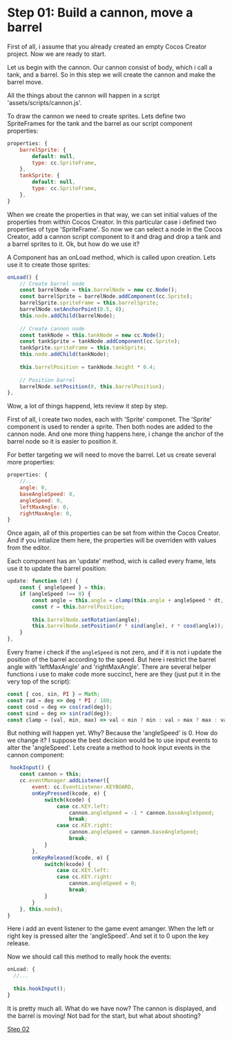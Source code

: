 # Step 01: Build a cannon, move a barrel

First of all, i assume that you already created an empty Cocos Creator project.
Now we are ready to start.

Let us begin with the cannon. Our cannon consist of body, which i call a tank, and a barrel. So in this step we will create the cannon and make the barrel move.

All the things about the cannon will happen in a script 'assets/scripts/cannon.js'.

To draw the cannon we need to create sprites. Lets define two SpriteFrames for the tank and the barrel as our script component properties:

```js
properties: {
    barrelSprite: {
        default: null,
        type: cc.SpriteFrame,
    },
    tankSprite: {
        default: null,
        type: cc.SpriteFrame,
    },
}
```

When we create the properties in that way, we can set initial values of the properties from within Cocos Creator. In this particular case i defined two properties of type 'SpriteFrame'. So now we can select a node in the Cocos Creator, add a cannon script component to it and drag and drop a tank and a barrel sprites to it. Ok, but how do we use it?

A Component has an onLoad method, which is called upon creation. Lets use it to create those sprites:

```js
onLoad() {
    // Create barrel node
    const barrelNode = this.barrelNode = new cc.Node();
    const barrelSprite = barrelNode.addComponent(cc.Sprite);
    barrelSprite.spriteFrame = this.barrelSprite;
    barrelNode.setAnchorPoint(0.5, 0);
    this.node.addChild(barrelNode);
    
    // Create cannon node
    const tankNode = this.tankNode = new cc.Node();
    const tankSprite = tankNode.addComponent(cc.Sprite);
    tankSprite.spriteFrame = this.tankSprite;
    this.node.addChild(tankNode);
    
    this.barrelPosition = tankNode.height * 0.4;
    
    // Position barrel
    barrelNode.setPosition(0, this.barrelPosition);
},
```

Wow, a lot of things happend, lets review it step by step.

First of all, i create two nodes, each with 'Sprite' componet. The 'Sprite' component is used to render a sprite.
Then both nodes are added to the cannon node.
And one more thing happens here, i change the anchor of the barrel node so it is easier to position it.

For better targeting we will need to move the barrel. Let us create several more properties:

```js
properties: {
    //...
    angle: 0,
    baseAngleSpeed: 0,
    angleSpeed: 0,
    leftMaxAngle: 0,
    rightMaxAngle: 0,
}
```

Once again, all of this properties can be set from within the Cocos Creator. And if you intialize them here, the properties will be overriden with values from the editor.
 
Each component has an 'update' method, wich is called every frame, lets use it to update the barrel position:

```js
update: function (dt) {
    const { angleSpeed } = this;
    if (angleSpeed !== 0) {
        const angle = this.angle = clamp(this.angle + angleSpeed * dt, -1 * this.leftMaxAngle, this.rightMaxAngle);
        const r = this.barrelPosition;
        
        this.barrelNode.setRotation(angle);
        this.barrelNode.setPosition(r * sind(angle), r * cosd(angle));
    }
},
```

Every frame i check if the `angleSpeed` is not zero, and if it is not i update the position of the barrel according to the speed.
But here i restrict the barrel angle with 'leftMaxAngle' and 'rightMaxAngle'. There are several helper functions i use to make code more succinct, here are they (just put it in the very top of the script):

```js
const { cos, sin, PI } = Math;
const rad = deg => deg * PI / 180;
const cosd = deg => cos(rad(deg));
const sind = deg => sin(rad(deg));
const clamp = (val, min, max) => val < min ? min : val > max ? max : val;
```

But nothing will happen yet. Why? Because the 'angleSpeed' is 0. How do we change it? I suppose the best decision would be to use input events to alter the 'angleSpeed'. Lets create a method to hook input events in the cannon component:

```js
 hookInput() {
    const cannon = this;
    cc.eventManager.addListener({
        event: cc.EventListener.KEYBOARD,
        onKeyPressed(kcode, e) {
            switch(kcode) {
                case cc.KEY.left: 
                    cannon.angleSpeed = -1 * cannon.baseAngleSpeed;
                    break;
                case cc.KEY.right:
                    cannon.angleSpeed = cannon.baseAngleSpeed;
                    break;
            }
        },
        onKeyReleased(kcode, e) {
            switch(kcode) {
                case cc.KEY.left:
                case cc.KEY.right:
                    cannon.angleSpeed = 0;
                    break;
            }
        }
    }, this.node);
}
```

Here i add an event listener to the game event amanger. When the left or right key is pressed alter the 'angleSpeed'.
And set it to 0 upon the key release.

Now we should call this method to really hook the events:

```js
onLoad: {
  //...
  
  this.hookInput();
}
```

It is pretty much all. What do we have now? The cannon is displayed, and the barrel is moving! Not bad for the start, but what about shooting?


[Step 02](./step02.md)
